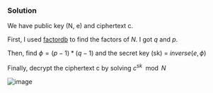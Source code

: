 ### Solution

We have public key (N, e) and ciphertext c.

First, I used [factordb](http://factordb.com/) to find the factors of $N$. I got $q$ and $p$.

Then, find $\phi = (p - 1) * (q - 1)$ and the secret key (sk) = $inverse(e, \phi)$

Finally, decrypt the ciphertext c by solving $c^{sk} \mod N$

![image](https://user-images.githubusercontent.com/126962960/233789198-0b254faf-596a-47a4-9a12-297b4704d98d.png)
